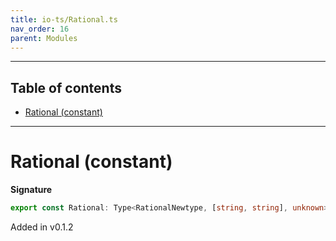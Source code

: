 ```yaml
---
title: io-ts/Rational.ts
nav_order: 16
parent: Modules
---
```


---

<h2 class="text-delta">Table of contents</h2>

- [Rational (constant)](#rational-constant)

---

# Rational (constant)

**Signature**

```ts
export const Rational: Type<RationalNewtype, [string, string], unknown> = ...
```

Added in v0.1.2
